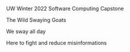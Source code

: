 UW Winter 2022 Software Computing Capstone

The Wild Swaying Goats

We sway all day

Here to fight and reduce misinformations
